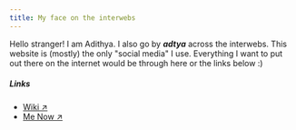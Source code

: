 ```yaml
---
title: My face on the interwebs
---
```

Hello stranger! I am Adithya. I also go by ***adtya*** across the interwebs. This website is (mostly) the only "social media" I use. Everything I want to put out there on the internet would be through here or the links below :)

##### Links
- [Wiki ↗](https://wiki.adtya.xyz)
- [Me Now ↗](/now.html)
